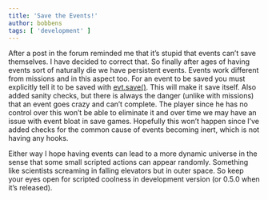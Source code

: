 ```yaml
---
title: 'Save the Events!'
author: bobbens
tags: [ 'development' ]
---
```


After a post in the forum reminded me that it’s stupid that events can’t save themselves. I have decided to correct that. So finally after ages of having events sort of naturally die we have persistent events. Events work different from missions and in this aspect too. For an event to be saved you must explicitly tell it to be saved with [evt.save()](https://naev.org/api/modules/evt.html#save). This will make it save itself. Also added sanity checks, but there is always the danger (unlike with missions) that an event goes crazy and can’t complete. The player since he has no control over this won’t be able to eliminate it and over time we may have an issue with event bloat in save games. Hopefully this won’t happen since I’ve added checks for the common cause of events becoming inert, which is not having any hooks.

Either way I hope having events can lead to a more dynamic universe in the sense that some small scripted actions can appear randomly. Something like scientists screaming in falling elevators but in outer space. So keep your eyes open for scripted coolness in development version (or 0.5.0 when it’s released).
